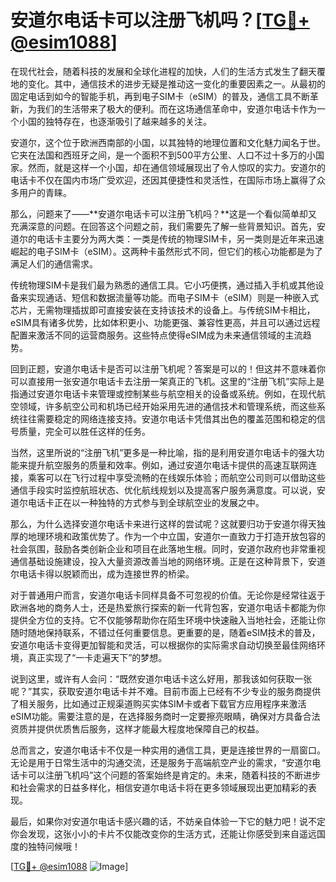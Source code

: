 # 安道尔电话卡可以注册飞机吗？[[TG💪+ @esim1088](https://t.me/s/esim1088)]

在现代社会，随着科技的发展和全球化进程的加快，人们的生活方式发生了翻天覆地的变化。其中，通信技术的进步无疑是推动这一变化的重要因素之一。从最初的固定电话到如今的智能手机，再到电子SIM卡（eSIM）的普及，通信工具不断革新，为我们的生活带来了极大的便利。而在这场通信革命中，安道尔电话卡作为一个小国的独特存在，也逐渐吸引了越来越多的关注。

安道尔，这个位于欧洲西南部的小国，以其独特的地理位置和文化魅力闻名于世。它夹在法国和西班牙之间，是一个面积不到500平方公里、人口不过十多万的小国家。然而，就是这样一个小国，却在通信领域展现出了令人惊叹的实力。安道尔的电话卡不仅在国内市场广受欢迎，还因其便捷性和灵活性，在国际市场上赢得了众多用户的青睐。

那么，问题来了——**安道尔电话卡可以注册飞机吗？**这是一个看似简单却又充满深意的问题。在回答这个问题之前，我们需要先了解一些背景知识。首先，安道尔的电话卡主要分为两大类：一类是传统的物理SIM卡，另一类则是近年来迅速崛起的电子SIM卡（eSIM）。这两种卡虽然形式不同，但它们的核心功能都是为了满足人们的通信需求。

传统物理SIM卡是我们最为熟悉的通信工具。它小巧便携，通过插入手机或其他设备来实现通话、短信和数据流量等功能。而电子SIM卡（eSIM）则是一种嵌入式芯片，无需物理插拔即可直接安装在支持该技术的设备上。与传统SIM卡相比，eSIM具有诸多优势，比如体积更小、功能更强、兼容性更高，并且可以通过远程配置来激活不同的运营商服务。这些特点使得eSIM成为未来通信领域的主流趋势。

回到正题，安道尔电话卡是否可以注册飞机呢？答案是可以的！但这并不意味着你可以直接用一张安道尔电话卡去注册一架真正的飞机。这里的“注册飞机”实际上是指通过安道尔电话卡来管理或控制某些与航空相关的设备或系统。例如，在现代航空领域，许多航空公司和机场已经开始采用先进的通信技术和管理系统，而这些系统往往需要稳定的网络连接支持。安道尔电话卡凭借其出色的覆盖范围和稳定的信号质量，完全可以胜任这样的任务。

当然，这里所说的“注册飞机”更多是一种比喻，指的是利用安道尔电话卡的强大功能来提升航空服务的质量和效率。例如，通过安道尔电话卡提供的高速互联网连接，乘客可以在飞行过程中享受流畅的在线娱乐体验；而航空公司则可以借助这些通信手段实时监控航班状态、优化航线规划以及提高客户服务满意度。可以说，安道尔电话卡正在以一种独特的方式参与到全球航空业的发展之中。

那么，为什么选择安道尔电话卡来进行这样的尝试呢？这就要归功于安道尔得天独厚的地理环境和政策优势了。作为一个中立国，安道尔一直致力于打造开放包容的社会氛围，鼓励各类创新企业和项目在此落地生根。同时，安道尔政府也非常重视通信基础设施建设，投入大量资源改善当地的网络环境。正是在这种背景下，安道尔电话卡得以脱颖而出，成为连接世界的桥梁。

对于普通用户而言，安道尔电话卡同样具备不可忽视的价值。无论你是经常往返于欧洲各地的商务人士，还是热爱旅行探索的新一代背包客，安道尔电话卡都能为你提供全方位的支持。它不仅能够帮助你在陌生环境中快速融入当地社会，还能让你随时随地保持联系，不错过任何重要信息。更重要的是，随着eSIM技术的普及，安道尔电话卡变得更加智能和灵活，可以根据你的实际需求自动切换至最佳网络环境，真正实现了“一卡走遍天下”的梦想。

说到这里，或许有人会问：“既然安道尔电话卡这么好用，那我该如何获取一张呢？”其实，获取安道尔电话卡并不难。目前市面上已经有不少专业的服务商提供了相关服务，比如通过正规渠道购买实体SIM卡或者下载官方应用程序来激活eSIM功能。需要注意的是，在选择服务商时一定要擦亮眼睛，确保对方具备合法资质并提供优质售后服务，这样才能最大程度地保障自己的权益。

总而言之，安道尔电话卡不仅是一种实用的通信工具，更是连接世界的一扇窗口。无论是用于日常生活中的沟通交流，还是服务于高端航空产业的需求，“安道尔电话卡可以注册飞机吗”这个问题的答案始终是肯定的。未来，随着科技的不断进步和社会需求的日益多样化，相信安道尔电话卡将在更多领域展现出更加精彩的表现。

最后，如果你对安道尔电话卡感兴趣的话，不妨亲自体验一下它的魅力吧！说不定你会发现，这张小小的卡片不仅能改变你的生活方式，还能让你感受到来自遥远国度的独特问候哦！

[[TG💪+ @esim1088](https://t.me/s/esim1088) ![Image](https://i.postimg.cc/4NQfJmqS/Snipaste-2025-05-13-00-14-12.png)]